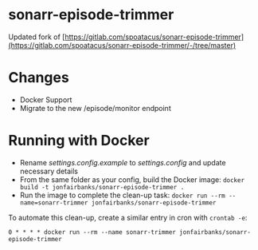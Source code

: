 # sonarr-episode-trimmer
 
Updated fork of [https://gitlab.com/spoatacus/sonarr-episode-trimmer](https://gitlab.com/spoatacus/sonarr-episode-trimmer/-/tree/master)

# Changes

- Docker Support
- Migrate to the new /episode/monitor endpoint

# Running with Docker

- Rename *settings.config.example* to *settings.config* and update necessary details
- From the same folder as your config, build the Docker image: `docker build -t jonfairbanks/sonarr-episode-trimmer .`
- Run the image to complete the clean-up task: `docker run --rm --name=sonarr-trimmer jonfairbanks/sonarr-episode-trimmer`

To automate this clean-up, create a similar entry in cron with `crontab -e`:
```
0 * * * * docker run --rm --name sonarr-trimmer jonfairbanks/sonarr-episode-trimmer
```